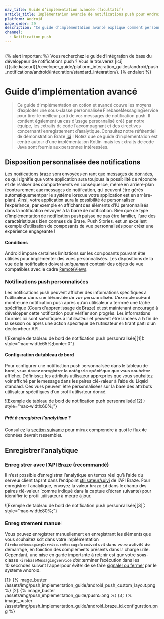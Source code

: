 ```yaml
---
nav_title: Guide d’implémentation avancée (facultatif)
article_title: Implémentation avancée de notifications push pour Android (facultatif)
platform: Android
page_order: 29
description: "Ce guide d’implémentation avancé explique comment personnaliser la mise en page des notifications push pour afficher des informations spécifiques à l’utilisateur dans vos messages. Il contient également un exemple de cas d’usage créé par notre équipe, les extraits de code l’accompagnant et des directives concernant l’enregistrement d’analytique."
channel:
  - Notification push
---
```


<br>
{% alert important %}
Vous recherchez le guide d’intégration de base du développeur de notifications push ? Vous le trouverez [ici]({{site.baseurl}}/developer_guide/platform_integration_guides/android/push_notifications/android/integration/standard_integration/).
{% endalert %}

# Guide d’implémentation avancé

> Ce guide d’implémentation en option et avancé couvre les moyens d’exploiter une sous-classe personnalisée FirebaseMessagingService pour tirer le meilleur parti de vos messages de notification push. Il contient également un cas d’usage personnalisé créé par notre équipe, les extraits de code l’accompagnant et des directives concernant l’enregistrement d’analytique. Consultez notre référentiel de démonstration Braze [ici](https://github.com/braze-inc/braze-growth-shares-android-demo-app) ! Notez que ce guide d’implémentation est centré autour d’une implémentation Kotlin, mais les extraits de code Java sont fournis aux personnes intéressées.

## Disposition personnalisée des notifications

Les notifications Braze sont envoyées en tant que [messages de données](https://firebase.google.com/docs/cloud-messaging/concept-options), ce qui signifie que votre application aura toujours la possibilité de répondre et de réaliser des comportements en conséquence, même en arrière-plan (contrairement aux messages de notification, qui peuvent être gérés automatiquement par le système lorsque votre application est en arrière-plan). Ainsi, votre application aura la possibilité de personnaliser l’expérience, par exemple en affichant des éléments d’IU personnalisés dans la notification envoyée à la barre de notification. Bien que ce type d’implémentation de notification push puisse ne pas être familier, l’une des caractéristiques bien connues de Braze, [Push Stories]({{site.baseurl}}/user_guide/message_building_by_channel/push/advanced_push_options/push_stories/), est un excellent exemple d’utilisation de composants de vue personnalisés pour créer une expérience engageante !

#### Conditions

Android impose certaines limitations sur les composants pouvant être utilisés pour implémenter des vues personnalisées. Les dispositions de la vue de la notification doivent _uniquement_ contenir des objets de vue compatibles avec le cadre [RemoteViews](https://developer.android.com/reference/android/widget/RemoteViews).

### Notifications push personnalisées

Les notifications push peuvent afficher des informations spécifiques à l’utilisateur dans une hiérarchie de vue personnalisée. L’exemple suivant montre une notification push après qu’un utilisateur a terminé une tâche spécifique (Cours d'apprentissage de Braze) et est maintenant encouragé à développer cette notification pour vérifier son progrès. Les informations fournies ici sont spécifiques à l’utilisateur et peuvent être lancées à la fin de la session ou après une action spécifique de l’utilisateur en tirant parti d’un déclencheur API. 

![Exemple de tableau de bord de notification push personnalisée][1]{: style="max-width:65%;border:0"}

#### Configuration du tableau de bord

Pour configurer une notification push personnalisée dans le tableau de bord, vous devez enregistrer la catégorie spécifique que vous souhaitez afficher. Définissez les attributs utilisateur appropriés que vous souhaitez voir affiché par le message dans les paires clé-valeur à l’aide du Liquid standard. Ces vues peuvent être personnalisées sur la base des attributs utilisateur spécifiques d’un profil utilisateur donné.

![Exemple de tableau de bord de notification push personnalisée][2]{: style="max-width:60%;"}

##### Prêt à enregistrer l’analytique ?
Consultez la [section suivante](#logging-analytics) pour mieux comprendre à quoi le flux de données devrait ressembler.

## Enregistrer l’analytique

### Enregistrer avec l’API Braze (recommandé)

Il n’est possible d’enregistrer l’analytique en temps réel qu’à l’aide du serveur client tapant dans l’endpoint [utilisateur/suivi]({{site.baseurl}}/api/endpoints/user_data/post_user_track/) de l’API Braze. Pour enregistrer l’analytique, envoyez la valeur `braze_id` dans le champ des paires clé-valeur (comme indiqué dans la capture d’écran suivante) pour identifier le profil utilisateur à mettre à jour.

![Exemple de tableau de bord de notification push personnalisée][3]{: style="max-width:80%;"}

### Enregistrement manuel 

Vous pouvez enregistrer manuellement en enregistrant les éléments que vous souhaitez soit dans votre implémentation `FirebaseMessagingService.onMessageReceived` soit dans votre activité de démarrage, en fonction des compléments présents dans la charge utile. Cependant, une mise en garde importante à retenir est que votre sous-classe `FirebaseMessagingService` _doit_ terminer l’exécution dans les 10 secondes suivant l’appel pour éviter de se faire [signaler ou fermer](https://firebase.google.com/docs/cloud-messaging/android/receive) par le système Android. 


[1]: {% image_buster /assets/img/push_implementation_guide/android_push_custom_layout.png %}
[2]: {% image_buster /assets/img/push_implementation_guide/push5.png %}
[3]: {% image_buster /assets/img/push_implementation_guide/android_braze_id_configuration.png %}

